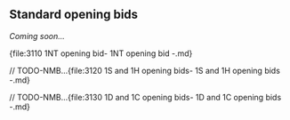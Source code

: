## <a name="Standard_opening_bids"> Standard opening bids

_Coming soon..._



{file:3110 1NT opening bid\- 1NT opening bid -.md}

// TODO-NMB...{file:3120 1S and 1H opening bids\- 1S and 1H opening bids -.md}

// TODO-NMB...{file:3130 1D and 1C opening bids\- 1D and 1C opening bids -.md}
